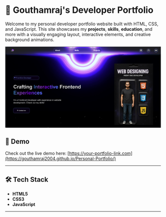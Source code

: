 # 🚀 Gouthamraj's Developer Portfolio

Welcome to my personal developer portfolio website built with HTML, CSS, and JavaScript. This site showcases my **projects**, **skills**, **education**, and more with a visually engaging layout, interactive elements, and creative background animations.

![Portfolio Screenshot](./images/screenshot.png)

## 📸 Demo

Check out the live demo here: [https://your-portfolio-link.com](https://gouthamraj2004.github.io/Personal-Portfolio/)

---

## 🛠 Tech Stack

- **HTML5**
- **CSS3**
- **JavaScript**
---
